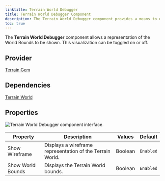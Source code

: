 ```yaml
---
linktitle: Terrain World Debugger
title: Terrain World Debugger Component
description: The Terrain World Debugger component provides a means to display a wireframe or bounds representaion of the Terrain World.
toc: true
---
```


The **Terrain World Debugger** component allows a representation of the World Bounds to be shown. This visualization can be toggled on or off.

## Provider ##

[Terrain Gem](/docs/user-guide/gems/reference/environment/terrain)

## Dependencies ##

[Terrain World](/docs/user-guide/components/reference/terrain/world)

## Properties ##

![Terrain World Debugger component interface.](/images/user-guide/component/terrain/terrain/ui-terrain-world-debugger-A.png)

| Property | Description | Values | Default |
| - | - | - | - |
| Show Wireframe | Displays a wireframe representation of the Terrain World. | Boolean | `Enabled` |
| Show World Bounds | Displays the Terrain World bounds. | Boolean | `Enabled` |
